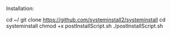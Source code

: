 Installation: 

cd ~/
git clone https://github.com/systeminstall2/systeminstall
cd systeminstall
chmod +x postInstallScript.sh
./postInstallScript.sh
